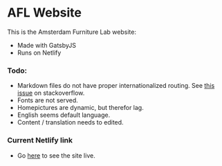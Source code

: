 # AFL Website

This is the Amsterdam Furniture Lab website:

* Made with GatsbyJS
* Runs on Netlify


### Todo:
* Markdown files do not have proper internationalized routing. See [this issue](https://stackoverflow.com/questions/60691650/adjust-slug-routing-using-gatsby-plugin-intl) on stackoverflow.
* Fonts are not served.
* Homepictures are dynamic, but therefor lag.
* English seems default language.
* Content / translation needs to edited. 

### Current Netlify link

* Go [here](https://5e6f5189964e7d000753b28f--quizzical-nobel-84fdca.netlify.com/) to see the site live.
